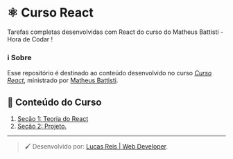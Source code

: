 # :atom_symbol: Curso React
Tarefas completas desenvolvidas com React do curso do Matheus Battisti - Hora de Codar
!


### :information_source: Sobre
Esse repositório é destinado ao conteúdo desenvolvido no curso *[Curso React](https://www.youtube.com/watch?v=FXqX7oof0I4&list=PLnDvRpP8BneyVA0SZ2okm-QBojomniQVO&index=1&ab_channel=MatheusBattisti-HoradeCodar)*, 
ministrado por [Matheus Battisti](https://www.udemy.com/user/matheus-battisti/).

## :bookmark_tabs: Conteúdo do Curso
1. [Seção 1: Teoria do React](https://github.com/LucasReisV1337/react-study)
2. [Seção 2: Projeto.](https://github.com/LucasReisV1337/Project-React)


---
> :paintbrush: Desenvolvido por: [Lucas Reis | Web Developer](https://github.com/LucasReisV1337).
